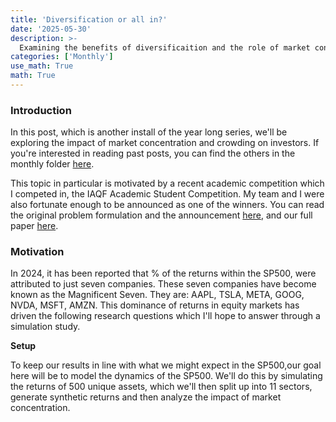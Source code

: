 ```yaml
---
title: 'Diversification or all in?'
date: '2025-05-30'
description: >-
  Examining the benefits of diversificaition and the role of market concentration.
categories: ['Monthly']
use_math: True
math: True
---
```


### **Introduction**


In this post, which is another install of the year long series, we'll be exploring the impact of market concentration and crowding on investors. If you're interested in reading past posts, you can find the others in the monthly folder [here](https://thomaswcole.github.io/categories/monthly/).

This topic in particular is motivated by a recent academic competition which I competed in, the IAQF Academic Student Competition. My team and I were also fortunate enough to be announced as one of the winners. You can read the original problem formulation and the announcement [here](https://thomaswcole.github.io/categories/monthly/), and our full paper [here](https://thomaswcole.github.io/categories/monthly/).

### **Motivation**

In 2024, it has been reported that % of the returns within the SP500, were attributed to just seven companies. These seven companies have become known as the Magnificent Seven. They are: AAPL, TSLA, META, GOOG, NVDA, MSFT, AMZN. This dominance of returns in equity markets has driven the following research questions which I'll hope to answer through a simulation study. 

**Setup**

To keep our results in line with what we might expect in the SP500,our goal here will be to model the dynamics of the SP500. We'll do this by simulating the returns of 500 unique assets, which we'll then split up into 11 sectors, generate synthetic returns and then analyze the impact of market concentration.



